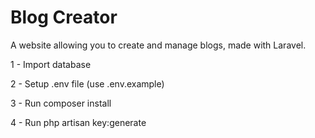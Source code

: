 Blog Creator
======
A website allowing you to create and manage blogs, made with Laravel.

1 - Import database

2 - Setup .env file (use .env.example)

3 - Run composer install

4 - Run php artisan key:generate
